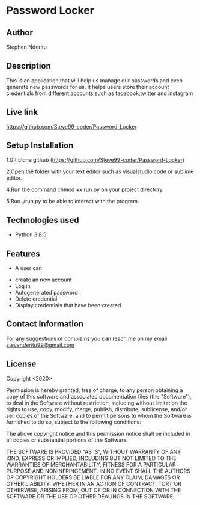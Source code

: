 # Password Locker

## Author
Stephen Nderitu

## Description   
This is an application that will help us manage our passwords and even generate new passwords for us.
It helps users store their account credentials from different accounts such as facebook,twitter and instagram

## Live link
https://github.com/Steve99-coder/Password-Locker

## Setup Installation
1.Git clone github (https://github.com/Steve99-coder/Password-Locker)

2.Open the folder with your text editor such as visualstudio code or sublime editor.

4.Run the command chmod +x run.py on your project directory.

5.Run ./run.py to be able to interact with the program.

## Technologies used

- Python 3.8.5

## Features
- A user can 
* create an new account
* Log in 
* Autogenerated password
* Delete credential
* Display credentials that have been created

## Contact Information
For any suggestions or complains you can reach me on my email stevenderitu99@gmail.com

## License
Copyright <2020> <Stephen Nderitu>

Permission is hereby granted, free of charge, to any person obtaining a copy of this software and associated documentation files (the "Software"), to deal in the Software without restriction, including without limitation the rights to use, copy, modify, merge, publish, distribute, sublicense, and/or sell copies of the Software, and to permit persons to whom the Software is furnished to do so, subject to the following conditions:

The above copyright notice and this permission notice shall be included in all copies or substantial portions of the Software.

THE SOFTWARE IS PROVIDED "AS IS", WITHOUT WARRANTY OF ANY KIND, EXPRESS OR IMPLIED, INCLUDING BUT NOT LIMITED TO THE WARRANTIES OF MERCHANTABILITY, FITNESS FOR A PARTICULAR PURPOSE AND NONINFRINGEMENT. IN NO EVENT SHALL THE AUTHORS OR COPYRIGHT HOLDERS BE LIABLE FOR ANY CLAIM, DAMAGES OR OTHER LIABILITY, WHETHER IN AN ACTION OF CONTRACT, TORT OR OTHERWISE, ARISING FROM, OUT OF OR IN CONNECTION WITH THE SOFTWARE OR THE USE OR OTHER DEALINGS IN THE SOFTWARE.

